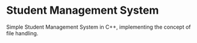<h1>Student Management System</h1>
Simple Student Management System in C++, implementing the concept of file handling.
